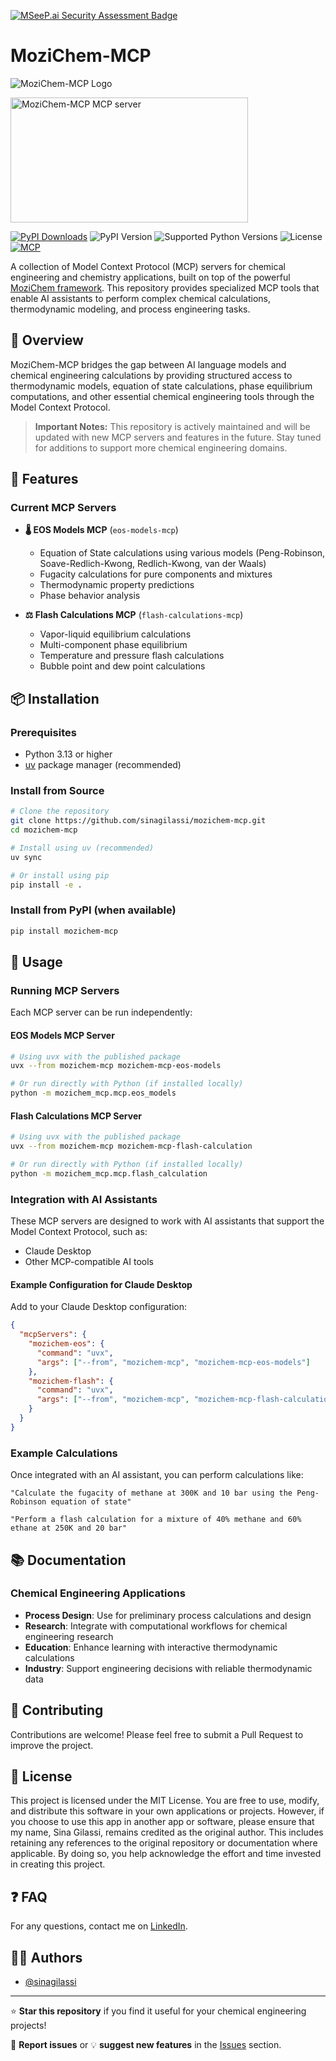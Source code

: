 [![MSeeP.ai Security Assessment Badge](https://mseep.net/pr/sinagilassi-mozichem-mcp-badge.png)](https://mseep.ai/app/sinagilassi-mozichem-mcp)

# MoziChem-MCP

![MoziChem-MCP Logo](https://drive.google.com/uc?export=view&id=1WKN5vQCt8TeIltix0_oHtrME6bV5X6EK)

<a href="https://glama.ai/mcp/servers/@sinagilassi/mozichem-mcp">
  <img width="380" height="200" src="https://glama.ai/mcp/servers/@sinagilassi/mozichem-mcp/badge" alt="MoziChem-MCP MCP server" />
</a>

[![PyPI Downloads](https://static.pepy.tech/badge/mozichem-mcp/month)](https://pepy.tech/projects/mozichem-mcp)
![PyPI Version](https://img.shields.io/pypi/v/mozichem-mcp)
![Supported Python Versions](https://img.shields.io/pypi/pyversions/mozichem-mcp.svg)
![License](https://img.shields.io/pypi/l/mozichem-mcp)
[![MCP](https://img.shields.io/badge/Model_Context_Protocol-Compatible-orange)](https://modelcontextprotocol.io)

A collection of Model Context Protocol (MCP) servers for chemical engineering and chemistry applications, built on top of the powerful [MoziChem framework](https://github.com/sinagilassi/mozichem-hub). This repository provides specialized MCP tools that enable AI assistants to perform complex chemical calculations, thermodynamic modeling, and process engineering tasks.

## 🧪 Overview

MoziChem-MCP bridges the gap between AI language models and chemical engineering calculations by providing structured access to thermodynamic models, equation of state calculations, phase equilibrium computations, and other essential chemical engineering tools through the Model Context Protocol.

> **Important Notes:**
> This repository is actively maintained and will be updated with new MCP servers and features in the future. Stay tuned for additions to support more chemical engineering domains.

## 🚀 Features

### Current MCP Servers

- **🌡️ EOS Models MCP** (`eos-models-mcp`)
  - Equation of State calculations using various models (Peng-Robinson, Soave-Redlich-Kwong, Redlich-Kwong, van der Waals)
  - Fugacity calculations for pure components and mixtures
  - Thermodynamic property predictions
  - Phase behavior analysis

- **⚖️ Flash Calculations MCP** (`flash-calculations-mcp`)
  - Vapor-liquid equilibrium calculations
  - Multi-component phase equilibrium
  - Temperature and pressure flash calculations
  - Bubble point and dew point calculations

## 📦 Installation

### Prerequisites

- Python 3.13 or higher
- [uv](https://docs.astral.sh/uv/) package manager (recommended)

### Install from Source

```bash
# Clone the repository
git clone https://github.com/sinagilassi/mozichem-mcp.git
cd mozichem-mcp

# Install using uv (recommended)
uv sync

# Or install using pip
pip install -e .
```

### Install from PyPI (when available)

```bash
pip install mozichem-mcp
```

## 🔧 Usage

### Running MCP Servers

Each MCP server can be run independently:

#### EOS Models MCP Server

```bash
# Using uvx with the published package
uvx --from mozichem-mcp mozichem-mcp-eos-models

# Or run directly with Python (if installed locally)
python -m mozichem_mcp.mcp.eos_models
```

#### Flash Calculations MCP Server

```bash
# Using uvx with the published package
uvx --from mozichem-mcp mozichem-mcp-flash-calculation

# Or run directly with Python (if installed locally)
python -m mozichem_mcp.mcp.flash_calculation
```

### Integration with AI Assistants

These MCP servers are designed to work with AI assistants that support the Model Context Protocol, such as:

- Claude Desktop
- Other MCP-compatible AI tools

#### Example Configuration for Claude Desktop

Add to your Claude Desktop configuration:

```json
{
  "mcpServers": {
    "mozichem-eos": {
      "command": "uvx",
      "args": ["--from", "mozichem-mcp", "mozichem-mcp-eos-models"]
    },
    "mozichem-flash": {
      "command": "uvx",
      "args": ["--from", "mozichem-mcp", "mozichem-mcp-flash-calculation"]
    }
  }
}
```

### Example Calculations

Once integrated with an AI assistant, you can perform calculations like:

```text
"Calculate the fugacity of methane at 300K and 10 bar using the Peng-Robinson equation of state"

"Perform a flash calculation for a mixture of 40% methane and 60% ethane at 250K and 20 bar"
```

## 📚 Documentation

### Chemical Engineering Applications

- **Process Design**: Use for preliminary process calculations and design
- **Research**: Integrate with computational workflows for chemical engineering research
- **Education**: Enhance learning with interactive thermodynamic calculations
- **Industry**: Support engineering decisions with reliable thermodynamic data

## 🤝 Contributing

Contributions are welcome! Please feel free to submit a Pull Request to improve the project.

## 📝 License

This project is licensed under the MIT License. You are free to use, modify, and distribute this software in your own applications or projects. However, if you choose to use this app in another app or software, please ensure that my name, Sina Gilassi, remains credited as the original author. This includes retaining any references to the original repository or documentation where applicable. By doing so, you help acknowledge the effort and time invested in creating this project.

## ❓ FAQ

For any questions, contact me on [LinkedIn](https://www.linkedin.com/in/sina-gilassi/).

## 👨‍💻 Authors

- [@sinagilassi](https://www.github.com/sinagilassi)

---

⭐ **Star this repository** if you find it useful for your chemical engineering projects!

🐛 **Report issues** or 💡 **suggest new features** in the [Issues](https://github.com/sinagilassi/mozichem-mcp/issues) section.
